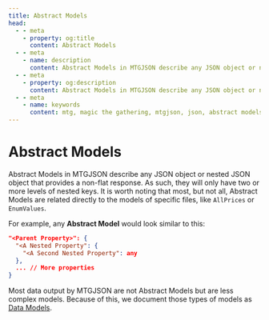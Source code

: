 ```yaml
---
title: Abstract Models
head:
  - - meta
    - property: og:title
      content: Abstract Models
  - - meta
    - name: description
      content: Abstract Models in MTGJSON describe any JSON object or nested JSON object that provides a non-flat response. As such, they will only have two or more levels of nested keys. It is worth noting that most, but not all, Abstract Models are related directly to the models of specific files, like AllPrices or EnumValues.
  - - meta
    - property: og:description
      content: Abstract Models in MTGJSON describe any JSON object or nested JSON object that provides a non-flat response. As such, they will only have two or more levels of nested keys. It is worth noting that most, but not all, Abstract Models are related directly to the models of specific files, like AllPrices or EnumValues.
  - - meta
    - name: keywords
      content: mtg, magic the gathering, mtgjson, json, abstract models
---
```


# Abstract Models

Abstract Models in MTGJSON describe any JSON object or nested JSON object that provides a non-flat response. As such, they will only have two or more levels of nested keys. It is worth noting that most, but not all, Abstract Models are related directly to the models of specific files, like `AllPrices` or `EnumValues`.

For example, any <strong>Abstract Model</strong> would look similar to this:

```json
"<Parent Property>": {
  "<A Nested Property": {
    "<A Second Nested Property": any
  },
  ... // More properties
}
```

Most data output by MTGJSON are not Abstract Models but are less complex models. Because of this, we document those types of models as [Data Models](/data-models/).
